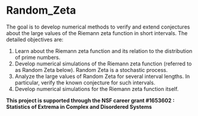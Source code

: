 # Random_Zeta
The goal is to develop numerical methods to verify and extend conjectures about the large values of the Riemann zeta function in short intervals. The detailed objectives are:
1. Learn about the Riemann zeta function and its relation to the distribution of prime numbers.
2. Develop numerical simulations of the Riemann zeta function (referred to as Random Zeta below). Random Zeta is a stochastic process.
3. Analyze the large values of Random Zeta for several interval lengths. In particular, verify the known conjecture for such intervals.
4. Develop numerical simulations for the Riemann zeta function itself.

**This project is supported through the NSF career grant #1653602 : Statistics of Extrema in Complex and Disordered Systems**
